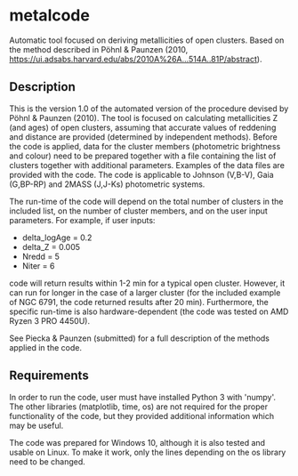 # metalcode
Automatic tool focused on deriving metallicities of open clusters. Based on the method described in Pöhnl &amp; Paunzen (2010, https://ui.adsabs.harvard.edu/abs/2010A%26A...514A..81P/abstract).


## Description
This is the version 1.0 of the automated version of the procedure devised by Pöhnl &amp; Paunzen (2010). The tool is focused on calculating metallicities Z (and ages) of open clusters, assuming that accurate values of reddening and distance are provided (determined by independent methods). Before the code is applied, data for the cluster members (photometric brightness and colour) need to be prepared together with a file containing the list of clusters together with additional parameters. Examples of the data files are provided with the code. The code is applicable to Johnson (V,B-V), Gaia (G,BP-RP) and 2MASS (J,J-Ks) photometric systems.

The run-time of the code will depend on the total number of clusters in the included list, on the number of cluster members, and on the user input parameters. For example, if user inputs:

* delta_logAge = 0.2
* delta_Z = 0.005
* Nredd = 5
* Niter = 6

code will return results within 1-2 min for a typical open cluster. However, it can run for longer in the case of a larger cluster (for the included example of NGC 6791, the code returned results after 20 min). Furthermore, the specific run-time is also hardware-dependent (the code was tested on AMD Ryzen 3 PRO 4450U).

See Piecka & Paunzen (submitted) for a full description of the methods applied in the code.


## Requirements
In order to run the code, user must have installed Python 3 with 'numpy'. The other libraries (matplotlib, time, os) are not required for the proper functionality of the code, but they provided additional information which may be useful.

The code was prepared for Windows 10, although it is also tested and usable on Linux. To make it work, only the lines depending on the os library need to be changed.

